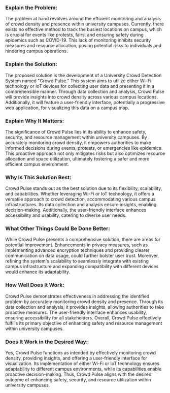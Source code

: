 ### Explain the Problem:
The problem at hand revolves around the efficient monitoring and analysis of crowd density and presence within university campuses. Currently, there exists no effective method to track the busiest locations on campus, which is crucial for events like protests, fairs, and ensuring safety during epidemics such as COVID-19. This lack of monitoring inhibits security measures and resource allocation, posing potential risks to individuals and hindering campus operations.

### Explain the Solution:
The proposed solution is the development of a University Crowd Detection System named "Crowd Pulse." This system aims to utilize either Wi-Fi technology or IoT devices for collecting user data and presenting it in a comprehensible manner. Through data collection and analysis, Crowd Pulse will provide insights into crowd density across various campus locations. Additionally, it will feature a user-friendly interface, potentially a progressive web application, for visualizing this data on a campus map.

### Explain Why It Matters:
The significance of Crowd Pulse lies in its ability to enhance safety, security, and resource management within university campuses. By accurately monitoring crowd density, it empowers authorities to make informed decisions during events, protests, or emergencies like epidemics. This proactive approach not only mitigates risks but also optimizes resource allocation and space utilization, ultimately fostering a safer and more efficient campus environment.

### Why Is This Solution Best:
Crowd Pulse stands out as the best solution due to its flexibility, scalability, and capabilities. Whether leveraging Wi-Fi or IoT technology, it offers a versatile approach to crowd detection, accommodating various campus infrastructures. Its data collection and analysis ensure insights, enabling decision-making. Additionally, the user-friendly interface enhances accessibility and usability, catering to diverse user needs.

### What Other Things Could Be Done Better:
While Crowd Pulse presents a comprehensive solution, there are areas for potential improvement. Enhancements in privacy measures, such as implementing advanced encryption techniques and providing clearer communication on data usage, could further bolster user trust. Moreover, refining the system's scalability to seamlessly integrate with existing campus infrastructure and expanding compatibility with different devices would enhance its adaptability.

### How Well Does It Work:
Crowd Pulse demonstrates effectiveness in addressing the identified problem by accurately monitoring crowd density and presence. Through its data collection and analysis, it provides insights, allowing authorities to take proactive measures. The user-friendly interface enhances usability, ensuring accessibility for all stakeholders. Overall, Crowd Pulse effectively fulfills its primary objective of enhancing safety and resource management within university campuses.

### Does It Work in the Desired Way:
Yes, Crowd Pulse functions as intended by effectively monitoring crowd density, providing insights, and offering a user-friendly interface for visualization. Its implementation of either Wi-Fi or IoT technology ensures adaptability to different campus environments, while its capabilities enable proactive decision-making. Thus, Crowd Pulse aligns with the desired outcome of enhancing safety, security, and resource utilization within university campuses.
